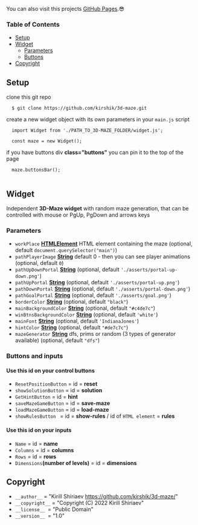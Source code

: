 You can also visit this projects [GitHub Pages](https://kirshik.github.io/3d-maze/).:sunglasses:

### Table of Contents

*   [Setup][1]
*   [Widget][2]
    *   [Parameters][3]
    *   [Buttons][5]
*   [Copyright][4]


## Setup

clone this git repo
```
  $ git clone https://github.com/kirshik/3d-maze.git

```

create a new widget object with its own parameters in your `main.js` script

```
  import Widget from './PATH_TO_3D-MAZE_FOLDER/widget.js';

  const maze = new Widget();
```

if you have buttons div **class="buttons"** you can pin it to the top of the page

```
  maze.buttonsBar();
  
```


## Widget

Independent __3D-Maze widget__ with random maze generation, that can be controlled with mouse or PgUp, PgDown and arrows keys

### Parameters

*   `workPlace` **[HTMLElement][103]** HTML element containing the maze (optional, default `document.querySelector("main")`)
*   `pathPlayerImage` **[String][102]** default 0 - then you can see player animations (optional, default `0`)
*   `pathUpDownPortal` **[String][102]**  (optional, default `'./asserts/portal-up-down.png'`)
*   `pathUpPortal` **[String][102]**  (optional, default `'./asserts/portal-up.png'`)
*   `pathDownPortal` **[String][102]**  (optional, default `'./asserts/portal-down.png'`)
*   `pathGoalPortal` **[String][102]**  (optional, default `'./asserts/goal.png'`)
*   `borderColor` **[String][102]**  (optional, default `"black"`)
*   `mainBackgroundColor` **[String][102]**  (optional, default `"#c4de7c"`)
*   `winBtnsBackgroundColor` **[String][102]**  (optional, default `'white'`)
*   `mainFont` **[String][102]**  (optional, default `'IndianaJones'`)
*   `hintColor` **[String][102]**  (optional, default `"#de7c7c"`)
*   `mazeGenerator` **[String][102]** dfs, prims or random (3 types of generator available) (optional, default `"dfs"`)

### Buttons and inputs

#### Use this id on your control buttons 

*   `ResetPositionButton` = id = __reset__
*   `showSolutionButton` =  id = __solution__
*   `GetHintButton` = id = __hint__
*   `saveMazeGameButton` =  id = __save-maze__
*   `loadMazeGameButton` =  id = __load-maze__
*   `showRulesButton ` = id = __show-rules__ / id of `HTML element` = __rules__

#### Use this id on your inputs

*   `Name` = id = __name__
*   `Columns` =  id = __columns__
*   `Rows` = id = __rows__
*   `Dimensions`**(number of levels)** =  id = __dimensions__

## Copyright

*   `__author__` = "Kirill Shiriaev https://github.com/kirshik/3d-maze/"
*   `__copyright__` = "Copyright (C) 2022 Kirill Shiriaev"
*   `__license__ `= "Public Domain"
*   `__version__ `= "1.0"

[1]: #setup
[2]: #widget
[3]: #parameters
[4]: #copyright
[5]: #buttons-and-inputs
[102]: https://developer.mozilla.org/docs/Web/JavaScript/Reference/Global_Objects/String
[103]: https://developer.mozilla.org/docs/Web/HTML/Element